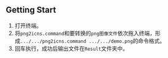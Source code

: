 ## Getting Start

1. 打开终端。
2. 将`png2icns.command`和要转换的`png图像文件`依次拖入终端，形成`.../.../png2icns.command .../.../demo.png`的命令格式。
3. 回车执行，成功后输出文件在`Result`文件夹中。
